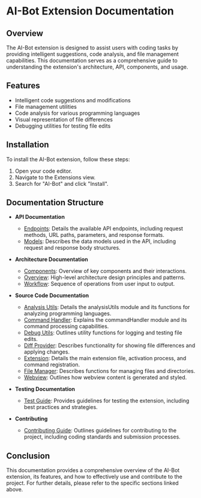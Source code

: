 # AI-Bot Extension Documentation

## Overview
The AI-Bot extension is designed to assist users with coding tasks by providing intelligent suggestions, code analysis, and file management capabilities. This documentation serves as a comprehensive guide to understanding the extension's architecture, API, components, and usage.

## Features
- Intelligent code suggestions and modifications
- File management utilities
- Code analysis for various programming languages
- Visual representation of file differences
- Debugging utilities for testing file edits

## Installation
To install the AI-Bot extension, follow these steps:
1. Open your code editor.
2. Navigate to the Extensions view.
3. Search for "AI-Bot" and click "Install".

## Documentation Structure
- **API Documentation**
  - [Endpoints](api/endpoints.md): Details the available API endpoints, including request methods, URL paths, parameters, and response formats.
  - [Models](api/models.md): Describes the data models used in the API, including request and response body structures.

- **Architecture Documentation**
  - [Components](architecture/components.md): Overview of key components and their interactions.
  - [Overview](architecture/overview.md): High-level architecture design principles and patterns.
  - [Workflow](architecture/workflow.md): Sequence of operations from user input to output.

- **Source Code Documentation**
  - [Analysis Utils](src/analysisUtils.md): Details the analysisUtils module and its functions for analyzing programming languages.
  - [Command Handler](src/commandHandler.md): Explains the commandHandler module and its command processing capabilities.
  - [Debug Utils](src/debugUtils.md): Outlines utility functions for logging and testing file edits.
  - [Diff Provider](src/diffProvider.md): Describes functionality for showing file differences and applying changes.
  - [Extension](src/extension.md): Details the main extension file, activation process, and command registration.
  - [File Manager](src/fileManager.md): Describes functions for managing files and directories.
  - [Webview](src/webview.md): Outlines how webview content is generated and styled.

- **Testing Documentation**
  - [Test Guide](tests/test-guide.md): Provides guidelines for testing the extension, including best practices and strategies.

- **Contributing**
  - [Contributing Guide](CONTRIBUTING.md): Outlines guidelines for contributing to the project, including coding standards and submission processes.

## Conclusion
This documentation provides a comprehensive overview of the AI-Bot extension, its features, and how to effectively use and contribute to the project. For further details, please refer to the specific sections linked above.